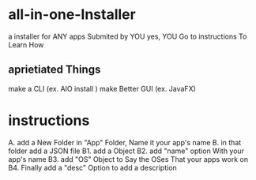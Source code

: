 # all-in-one-Installer
a installer for ANY apps Submited by YOU
yes, YOU Go to instructions To Learn How

## aprietiated Things

make a CLI (ex. AIO install <pakege>)
make Better GUI (ex. JavaFX)

# instructions
A. add a New Folder in "App" Folder, Name it your app's name
B. in that folder add a JSON file
  B1. add a Object
  B2. add "name" option With your app's name
  B3. add "OS" Object to Say the OSes That your apps work on
  B4. Finally add a "desc" Option to add a description

